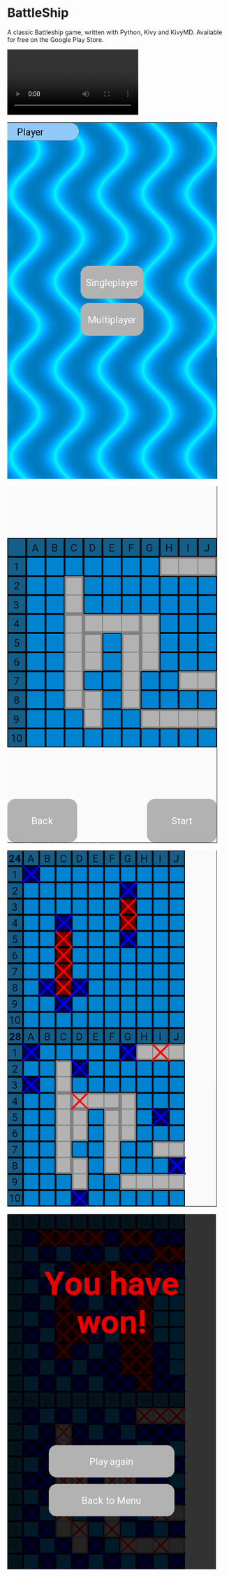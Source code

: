 # BattleShip
A classic Battleship game, written with Python, Kivy and KivyMD.
Available for free on the Google Play Store.


![Demo](https://github.com/pyfection/BattleShip2/blob/main/demo/demo.mpg)

![Main Menu](https://github.com/pyfection/BattleShip2/blob/main/demo/main_menu.png)

![Prepare](https://github.com/pyfection/BattleShip2/blob/main/demo/prepare.png)

![Ingame](https://github.com/pyfection/BattleShip2/blob/main/demo/ingame.png)

![Won](https://github.com/pyfection/BattleShip2/blob/main/demo/won.png)
